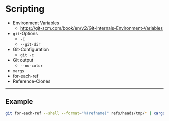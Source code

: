 
# Scripting

 * Environment Variables
   - https://git-scm.com/book/en/v2/Git-Internals-Environment-Variables
 * `git`-Options
   - `-C`
   - `--git-dir`
 * Git-Configuration
   - `git -c`
 * Git output
   - `--no-color`
 * `xargs`
 * for-each-ref
 * Reference-Clones


---
 

## Example

```bash
git for-each-ref --shell --format="%(refname)" refs/heads/tmp/* | xargs git branch -d 
```
 